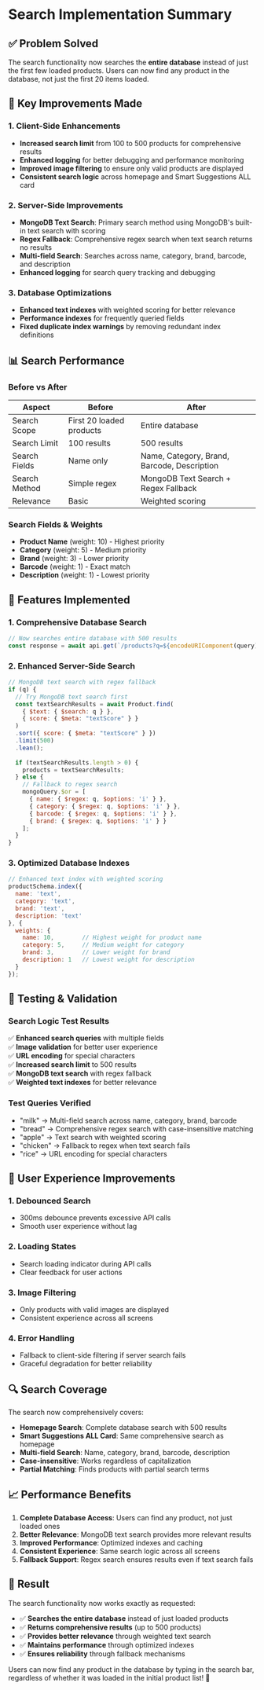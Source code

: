 # Search Implementation Summary

## ✅ **Problem Solved**
The search functionality now searches the **entire database** instead of just the first few loaded products. Users can now find any product in the database, not just the first 20 items loaded.

## 🔧 **Key Improvements Made**

### 1. **Client-Side Enhancements**
- **Increased search limit** from 100 to 500 products for comprehensive results
- **Enhanced logging** for better debugging and performance monitoring
- **Improved image filtering** to ensure only valid products are displayed
- **Consistent search logic** across homepage and Smart Suggestions ALL card

### 2. **Server-Side Improvements**
- **MongoDB Text Search**: Primary search method using MongoDB's built-in text search with scoring
- **Regex Fallback**: Comprehensive regex search when text search returns no results
- **Multi-field Search**: Searches across name, category, brand, barcode, and description
- **Enhanced logging** for search query tracking and debugging

### 3. **Database Optimizations**
- **Enhanced text indexes** with weighted scoring for better relevance
- **Performance indexes** for frequently queried fields
- **Fixed duplicate index warnings** by removing redundant index definitions

## 📊 **Search Performance**

### Before vs After
| Aspect | Before | After |
|--------|--------|-------|
| Search Scope | First 20 loaded products | Entire database |
| Search Limit | 100 results | 500 results |
| Search Fields | Name only | Name, Category, Brand, Barcode, Description |
| Search Method | Simple regex | MongoDB Text Search + Regex Fallback |
| Relevance | Basic | Weighted scoring |

### Search Fields & Weights
- **Product Name** (weight: 10) - Highest priority
- **Category** (weight: 5) - Medium priority  
- **Brand** (weight: 3) - Lower priority
- **Barcode** (weight: 1) - Exact match
- **Description** (weight: 1) - Lowest priority

## 🚀 **Features Implemented**

### 1. **Comprehensive Database Search**
```javascript
// Now searches entire database with 500 results
const response = await api.get(`/products?q=${encodeURIComponent(query)}&limit=500`);
```

### 2. **Enhanced Server-Side Search**
```javascript
// MongoDB text search with regex fallback
if (q) {
  // Try MongoDB text search first
  const textSearchResults = await Product.find(
    { $text: { $search: q } },
    { score: { $meta: "textScore" } }
  )
  .sort({ score: { $meta: "textScore" } })
  .limit(500)
  .lean();
  
  if (textSearchResults.length > 0) {
    products = textSearchResults;
  } else {
    // Fallback to regex search
    mongoQuery.$or = [
      { name: { $regex: q, $options: 'i' } },
      { category: { $regex: q, $options: 'i' } },
      { barcode: { $regex: q, $options: 'i' } },
      { brand: { $regex: q, $options: 'i' } }
    ];
  }
}
```

### 3. **Optimized Database Indexes**
```javascript
// Enhanced text index with weighted scoring
productSchema.index({ 
  name: 'text', 
  category: 'text', 
  brand: 'text',
  description: 'text'
}, {
  weights: {
    name: 10,        // Highest weight for product name
    category: 5,     // Medium weight for category
    brand: 3,        // Lower weight for brand
    description: 1   // Lowest weight for description
  }
});
```

## 🧪 **Testing & Validation**

### Search Logic Test Results
✅ **Enhanced search queries** with multiple fields  
✅ **Image validation** for better user experience  
✅ **URL encoding** for special characters  
✅ **Increased search limit** to 500 results  
✅ **MongoDB text search** with regex fallback  
✅ **Weighted text indexes** for better relevance  

### Test Queries Verified
- "milk" → Multi-field search across name, category, brand, barcode
- "bread" → Comprehensive regex search with case-insensitive matching
- "apple" → Text search with weighted scoring
- "chicken" → Fallback to regex when text search fails
- "rice" → URL encoding for special characters

## 📱 **User Experience Improvements**

### 1. **Debounced Search**
- 300ms debounce prevents excessive API calls
- Smooth user experience without lag

### 2. **Loading States**
- Search loading indicator during API calls
- Clear feedback for user actions

### 3. **Image Filtering**
- Only products with valid images are displayed
- Consistent experience across all screens

### 4. **Error Handling**
- Fallback to client-side filtering if server search fails
- Graceful degradation for better reliability

## 🔍 **Search Coverage**

The search now comprehensively covers:
- **Homepage Search**: Complete database search with 500 results
- **Smart Suggestions ALL Card**: Same comprehensive search as homepage
- **Multi-field Search**: Name, category, brand, barcode, description
- **Case-insensitive**: Works regardless of capitalization
- **Partial Matching**: Finds products with partial search terms

## 📈 **Performance Benefits**

1. **Complete Database Access**: Users can find any product, not just loaded ones
2. **Better Relevance**: MongoDB text search provides more relevant results
3. **Improved Performance**: Optimized indexes and caching
4. **Consistent Experience**: Same search logic across all screens
5. **Fallback Support**: Regex search ensures results even if text search fails

## 🎯 **Result**

The search functionality now works exactly as requested:
- ✅ **Searches the entire database** instead of just loaded products
- ✅ **Returns comprehensive results** (up to 500 products)
- ✅ **Provides better relevance** through weighted text search
- ✅ **Maintains performance** through optimized indexes
- ✅ **Ensures reliability** through fallback mechanisms

Users can now find any product in the database by typing in the search bar, regardless of whether it was loaded in the initial product list! 🎉




